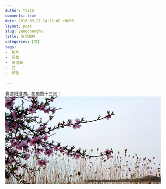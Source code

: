 ```yaml
---
author: YiYin
comments: true
date: 2016-03-27 14:12:00 +0800
layout: post
slug: yangchenghu
title: 阳澄湖畔
categories: [写]
tags:
-  相片
-  风景
-  阳澄湖
-  花
-  植物

---
```

春游阳澄湖。花痴图十三张：<br/>
<a href="/public/images/duku/7.jpg" data-lightbox="ych"><img src="/public/images/duku/7_1.jpg"></a>
<a href="/public/images/duku/1.jpg" data-lightbox="ych"></a>
<a href="/public/images/duku/2.jpg" data-lightbox="ych"></a>
<a href="/public/images/duku/3.jpg" data-lightbox="ych"></a>
<a href="/public/images/duku/4.jpg" data-lightbox="ych"></a>
<a href="/public/images/duku/5.jpg" data-lightbox="ych"></a>
<a href="/public/images/duku/6.jpg" data-lightbox="ych"></a>
<a href="/public/images/duku/8.jpg" data-lightbox="ych"></a>
<a href="/public/images/duku/9.jpg" data-lightbox="ych"></a>
<a href="/public/images/duku/10.jpg" data-lightbox="ych"></a>
<a href="/public/images/duku/11.jpg" data-lightbox="ych"></a>
<a href="/public/images/duku/12.jpg" data-lightbox="ych"></a>
<a href="/public/images/duku/13.jpg" data-lightbox="ych"></a>
